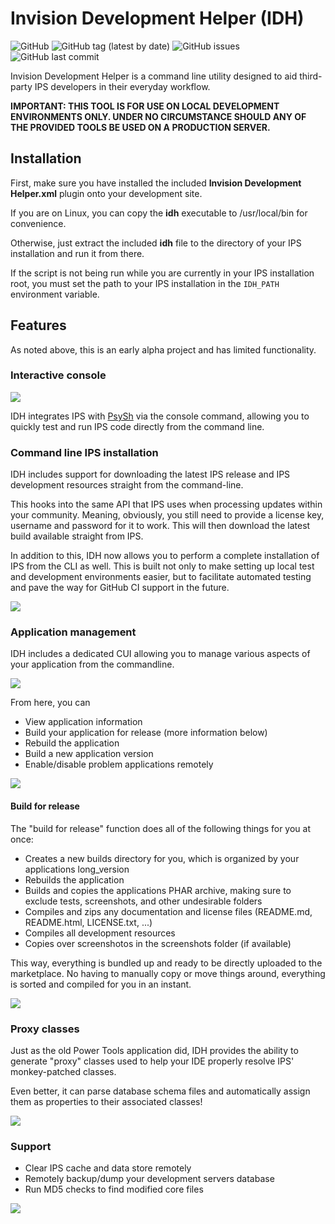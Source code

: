 # Invision Development Helper (IDH)

![GitHub](https://img.shields.io/github/license/fujimakoto/ips-dev-helper) ![GitHub tag (latest by date)](https://img.shields.io/github/v/tag/fujimakoto/ips-dev-helper?label=release) ![GitHub issues](https://img.shields.io/github/issues-raw/fujimakoto/ips-dev-helper) ![GitHub last commit](https://img.shields.io/github/last-commit/fujimakoto/ips-dev-helper)

Invision Development Helper is a command line utility designed to aid third-party IPS developers in their everyday workflow.

**IMPORTANT: THIS TOOL IS FOR USE ON LOCAL DEVELOPMENT ENVIRONMENTS ONLY. UNDER NO CIRCUMSTANCE SHOULD ANY OF THE PROVIDED TOOLS BE USED ON A PRODUCTION SERVER.**

## Installation
First, make sure you have installed the included **Invision Development Helper.xml** plugin onto your development site.

If you are on Linux, you can copy the **idh** executable to /usr/local/bin for convenience.

Otherwise, just extract the included **idh** file to the directory of your IPS installation and run it from there.

If the script is not being run while you are currently in your IPS installation root, you must set the path to your IPS installation in the ```IDH_PATH``` environment variable.

## Features
As noted above, this is an early alpha project and has limited functionality.

### Interactive console
![](https://i.imgur.com/TzhVVOc.gif)

IDH integrates IPS with [PsySh](https://psysh.org) via the console command, allowing you to quickly test and run IPS code directly from the command line.

### Command line IPS installation
IDH includes support for downloading the latest IPS release and IPS development resources straight from the command-line.

This hooks into the same API that IPS uses when processing updates within your community. Meaning, obviously, you still need to provide a license key, username and password for it to work. This will then download the latest build available straight from IPS.

In addition to this, IDH now allows you to perform a complete installation of IPS from the CLI as well. This is built not only to make setting up local test and development environments easier, but to facilitate automated testing and pave the way for GitHub CI support in the future.

![](https://i.imgur.com/Zxq8yAp.png)

### Application management
IDH includes a dedicated CUI allowing you to manage various aspects of your application from the commandline.

![](https://i.imgur.com/v03uoSi.png)

From here, you can
* View application information
* Build your application for release (more information below)
* Rebuild the application
* Build a new application version
* Enable/disable problem applications remotely

![](https://i.imgur.com/O5BlFfu.png)

#### Build for release
The "build for release" function does all of the following things for you at once:
* Creates a new builds directory for you, which is organized by your applications long_version
* Rebuilds the application
* Builds and copies the applications PHAR archive, making sure to exclude tests, screenshots, and other undesirable folders
* Compiles and zips any documentation and license files (README.md, README.html, LICENSE.txt, ...)
* Compiles all development resources
* Copies over screenshotos in the screenshots folder (if available)

This way, everything is bundled up and ready to be directly uploaded to the marketplace. No having to manually copy or move things around, everything is sorted and compiled for you in an instant.

![](https://i.imgur.com/RodwgXt.png)

### Proxy classes

Just as the old Power Tools application did, IDH provides the ability to generate "proxy" classes used to help your IDE properly resolve IPS' monkey-patched classes.

Even better, it can parse database schema files and automatically assign them as properties to their associated classes!

![](https://i.imgur.com/ISL2XTr.png)

### Support
* Clear IPS cache and data store remotely
* Remotely backup/dump your development servers database
* Run MD5 checks to find modified core files

![](https://i.imgur.com/bcZFNQk.png)
